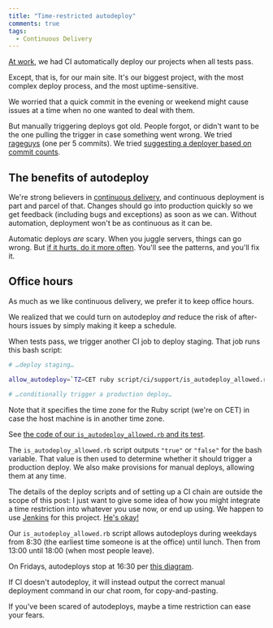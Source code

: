 ```yaml
---
title: "Time-restricted autodeploy"
comments: true
tags:
  - Continuous Delivery
---
```


[At work](http://dev.auctionet.com/), we had CI automatically deploy our projects when all tests pass.

Except, that is, for our main site. It's our biggest project, with the most complex deploy process, and the most uptime-sensitive.

We worried that a quick commit in the evening or weekend might cause issues at a time when no one wanted to deal with them.

But manually triggering deploys got old. People forgot, or didn't want to be the one pulling the trigger in case something went wrong. We tried [rageguys](https://twitter.com/henrik/status/428157996913688578) (one per 5 commits). We tried [suggesting a deployer based on commit counts](https://twitter.com/henrik/status/476982655393996800).


## The benefits of autodeploy

We're strong believers in [continuous delivery](http://en.wikipedia.org/wiki/Continuous_delivery), and continuous deployment is part and parcel of that. Changes should go into production quickly so we get feedback (including bugs and exceptions) as soon as we can. Without automation, deployment won't be as continuous as it can be.

Automatic deploys *are* scary. When you juggle servers, things can go wrong. But [if it hurts, do it more often](http://martinfowler.com/bliki/FrequencyReducesDifficulty.html). You'll see the patterns, and you'll fix it.


## Office hours

As much as we like continuous delivery, we prefer it to keep office hours.

We realized that we could turn on autodeploy *and* reduce the risk of after-hours issues by simply making it keep a schedule.

When tests pass, we trigger another CI job to deploy staging. That job runs this bash script:

``` bash script/ci/build/deploy_staging.sh linenos:false
# …deploy staging…

allow_autodeploy=`TZ=CET ruby script/ci/support/is_autodeploy_allowed.rb`

# …conditionally trigger a production deploy…
```

Note that it specifies the time zone for the Ruby script (we're on CET) in case the host machine is in another time zone.

See [the code of our `is_autodeploy_allowed.rb` and its test](https://gist.github.com/henrik/7f817afcc3c53f665d5d).

The `is_autodeploy_allowed.rb` script outputs `"true"` or `"false"` for the bash variable. That value is then used to determine whether it should trigger a production deploy. We also make provisions for manual deploys, allowing them at any time.

The details of the deploy scripts and of setting up a CI chain are outside the scope of this post: I just want to give some idea of how you might integrate a time restriction into whatever you use now, or end up using. We happen to use [Jenkins](http://jenkins-ci.org/) for this project. [He's okay!](http://www.imdb.com/title/tt0073629/quotes?item=qt0437239)

Our `is_autodeploy_allowed.rb` script allows autodeploys during weekdays from 8:30 (the earliest time someone is at the office) until lunch. Then from 13:00 until 18:00 (when most people leave).

On Fridays, autodeploys stop at 16:30 per [this diagram](https://twitter.com/iamdevloper/status/450905958139834368).

If CI doesn't autodeploy, it will instead output the correct manual deployment command in our chat room, for copy-and-pasting.

If you've been scared of autodeploys, maybe a time restriction can ease your fears.
